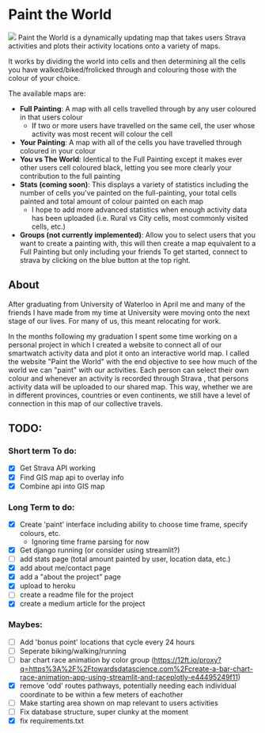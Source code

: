 # Paint the World
![](https://drive.google.com/uc?export=view&id=1N9EbVyUTWVCz8F084CRYY4rErKRPYLt-)
Paint the World is a dynamically updating map that takes users Strava activities and plots their activity locations onto a variety of maps.

It works by dividing the world into cells and then determining all the cells you have walked/biked/frolicked through and colouring those with the colour of your choice.

The available maps are:

- **Full Painting**: A map with all cells travelled through by any user coloured in that users colour 
  - If two or more users have travelled on the same cell, the user whose activity was most recent will colour the cell
- **Your Painting**: A map with all of the cells you have travelled through coloured in your colour
- **You vs The World**: Identical to the Full Painting except it makes ever other users cell coloured black, letting you see more clearly your contribution to the full painting
- **Stats (coming soon)**: This displays a variety of statistics including the number of cells you've painted on the full-painting, your total cells painted and total amount of colour painted on each map
  - I hope to add more advanced statistics when enough activity data has been uploaded (i.e. Rural vs City cells, most commonly visited cells, etc.)
- **Groups (not currently implemented)**: Allow you to select users that you want to create a painting with, this will then create a map equivalent to a Full Painting but only including your friends
    To get started, connect to strava by clicking on the blue button at the top right.

## About
After graduating from University of Waterloo in April me and many of the friends I have made from my time at University were moving onto the next stage of our lives. For many of us, this meant relocating for work. 

In the months following my graduation I spent some time working on a personal project in which I created a website to connect all of our smartwatch activity data and plot it onto an interactive world map. I called the website "Paint the World" with the end objective to see how much of the world we can "paint" with our activities. Each person can select their own colour and whenever an activity is  recorded through Strava , that persons activity data will be uploaded to our shared map. This way, whether we are in different provinces, countries or even continents, we still have a level of connection in this map of our collective travels.




## TODO:

### Short term To do:
- [x] Get Strava API working
- [x] Find GIS map api to overlay info
- [x] Combine api into GIS map 

### Long Term to do:
- [x] Create 'paint' interface including ability to choose time frame, specify colours, etc.
  - Ignoring time frame parsing for now
- [x] Get django running (or consider using streamlit?)
- [ ] add stats page (total amount painted by user, location data, etc.)
- [x] add about me/contact page
- [x] add a "about the project" page
- [x] upload to heroku
- [ ] create a readme file for the project
- [X] create a medium article for the project

### Maybes:
- [ ] Add 'bonus point' locations that cycle every 24 hours
- [ ] Seperate biking/walking/running
- [ ] bar chart race animation by color group (https://12ft.io/proxy?q=https%3A%2F%2Ftowardsdatascience.com%2Fcreate-a-bar-chart-race-animation-app-using-streamlit-and-raceplotly-e44495249f11)
- [X] remove 'odd' routes pathways, potentially needing each individual coordinate to be within a few meters of eachother
- [ ] Make starting area shown on map relevant to users activities
- [ ] Fix database structure, super clunky at the moment
- [X] fix requirements.txt
